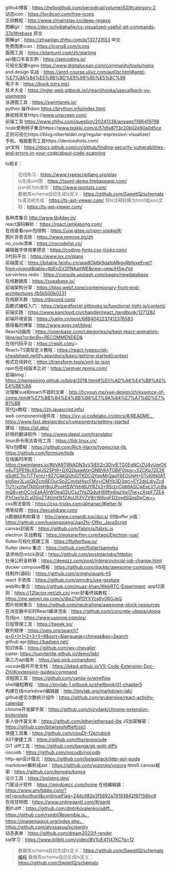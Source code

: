 github博客：https://hellogithub.com/periodical/volume/63/#category-2  
动态icon：https://lordicon.com/free-icons    
正则教程：http://www.zjmainstay.cn/deep-regexp    
图解git： https://dev.to/lydiahallie/cs-visualized-useful-git-commands-37p1#rebase 原文    
图解git：https://zhuanlan.zhihu.com/p/132731553 中文  
免费图表icon：https://icons8.com/icons    
画图工具：https://plantuml.com/zh/starting  
api接口丰富实例：https://apicoding.io/  
可视化配置nginx https://www.digitalocean.com/community/tools/nginx   
and design 实战：https://antd-course.ulivz.com/aut0sr.html#antd-%E7%9A%84%E5%9B%BD%E9%99%85%E5%8C%96  
电子书：https://book.tstrs.me/.  
技术大全：https://ngte-web.gitbook.io/i/react/hooks/usecallback-yu-usememo  
泳道图工具：https://swimlanes.io/  
python 操作dom https://brython.info/index.html  
换视频背景https://www.unscreen.com/  
前端工具 https://www.zhihu.com/question/20241338/answer/1166419798  
node使用例子集合https://www.teakki.com/p/57dfa87f3c20b02e90a0d5ce  
正则可视化https://blog.robertelder.org/regular-expression-visualizer/  
手机、电脑套壳工具https://deviceshots.com/  
git文档：https://docs.github.com/cn/github/finding-security-vulnerabilities-and-errors-in-your-code/about-code-scanning

ts相关：  
> 在线练习：https://www.typescriptlang.org/play  
> ts生成uml图：https://tsuml-demo.firebaseapp.com/  
> json转为ts类型：http://www.jsontots.com/    
> 数据库schema自动生成ts定义：https://github.com/SweetIQ/schemats
> ts语法树生成：https://ts-ast-viewer.com/ 
> 将ts注释转换为html或json文档：https://ts-ast-viewer.com/  


各种库集合  http://www.lib4dev.in/  
react源码解析： https://react.iamkasong.com/  
在线查看npm包结构：https://uiw.gitee.io/npm-unpkg/#/  
图片背景去除：https://www.remove.bg/zh  
no_code清单：https://nocodelist.co/  
编辑器字体效果预览：https://coding-fonts.css-tricks.com/  
0代码平台：https://www.ivx.cn/plans  
前端面试：https://bitable.feishu.cn/app8Ok6k9qafpMkgyRbfgxeEnet?from=logout&table=tblEnSV2PNAajtWE&view=vewJHSwJVd  
serverless redis：https://console.upstash.com/pages/newdatabase  
在线数据库：https://supabase.io/  
前端架构分享：https://blog.webf.zone/contemporary-front-end-architectures-fb5b500b0231  
在线聊天群：https://discord.com/  
函数式编程入门：https://wizardforcel.gitbooks.io/functional-light-js/content/  
前端实践：https://www.kancloud.cn/chandler/react_handbook/1271262  
前端环境安装：https://juejin.cn/post/6884042237412376583  
值得看的博客：http://www.ayqy.net/blog/  
React动画库：https://openbase.com/categories/js/best-react-animation-libraries?orderBy=RECOMMENDED&  
在线代码平台：https://replit.com/~  
React+TS类型定义教程：https://react-typescript-cheatsheet.netlify.app/docs/basic/getting-started/context  
格式在线转化：https://transform.tools/xml-to-json  
npm包在线版本比对：https://semver.npmjs.com/  
前端blog：https://mengsixing.github.io/blog/2018.html#%E5%AD%A6%E4%B9%A0%E4%B8%8A  
对理解vue和react不错的文章：http://hcysun.me/vue-design/zh/essence-of-comp.html#%E7%BB%84%E4%BB%B6%E7%9A%84%E7%A7%8D%E7%B1%BB  
现代js教程：https://zh.javascript.info/  
web components组件库：https://xy-ui.codelabo.cn/docs/#/README，https://www.fast.design/docs/components/getting-started  
建站：https://sli.dev/  
好用的翻译软件：https://www.deepl.com/translator  
linux命令用法查询工具：https://tldr.linux.cn/  
写ts包模板：https://github.com/Rich-Harris/typescript-lib, https://github.com/formium/tsdx  
在线画时序图：https://swimlanes.io/#bVA9T8NADN3vV3iEE2n3DiyIETG0EgNCrZU4yUmOXe4uTSPEf8cXSgUS25Pt9+GXQ2bawAtxrQNBVkhTGBiF0iqoc+5ZCKp72E26gSdKCTtyTjTTxnn/+9Z7CAkQUhiOTKDCQYqgMrQaoY6EOUgH+0TvI0lN0ATsIg5pv3LusQkZcm8EOucSo2CmdsHjscFMy+jCMYb3D3qcl+EY2dxLdjyZc4TUY/xzfwf7ktlGmH8oUPcoHSWYehI6UYRZx3+8SrznCIdt6ASCwEeLVTJcBamQ8+ehOC/vEaAA1rWOkg02UCsz1YaZQduiH69fm6qzVq/l7iw+cXspF7ZE4P1rOxo1zZLxDGoZT4Gmt5t1Z4oU53VZV9/rW6ugFD2ovd5QxsDpCw==  
css用法查找：https://css-tricks.com/almanac/#letter-N  
用笔绘图：https://excalidraw.com/  
js数据结构和算法：http://www.conardli.top/docs/
剑指offer js版：https://github.com/luxiangqiang/JianZhi-Offer_JavaScript  
canvas封装库：https://github.com/fabricjs/fabric.js  
electron 实战教程：https://molunerfinn.com/tags/Electron-vue/  
flutter可视化搭建工具：https://flutterflow.io/    
flutter demo 集合：https://github.com/flutter/samples  
请求响应mock测试：https://github.com/postmanlabs/httpbin  
社保公积金转移：https://deepzz.com/post/interprovincial-job-change.html  
docker compose模板：https://github.com/docker/awesome-compose. 
H5在线制作(源码)：https://github.com/sringly/quark-h5    
react 手势库：https://github.com/pmndrs/use-gesture  
webRtc集合：https://github.com/muaz-khan/WebRTC-Experiment. 
app12原则：https://12factor.net/zh_cn/ 
mac好看终端教程：https://mp.weixin.qq.com/s/dle27qPDYXYcalfy0RGJeQ  
图片视频集合：https://github.com/neutraltone/awesome-stock-resources  
在浏览器中实时React编译渲染：https://github.com/concrete-utopia/utopia  
在线ps：https://www.uupoop.com/ps/  
日程管理工具：https://tweek.so/  
数列规律：https://oeis.org/search?q=0+1+1+2+3+5+8&sort=&language=chinese&go=Search  
github api:https://badgen.net/  
知识体系：https://github.com/wx-chevalier  
jupter: https://jupyterlite.github.io/demo/lab/  
第三方api服务：https://api.oick.cn/random/  
vscode插件开发文档：https://liiked.github.io/VS-Code-Extension-Doc-ZH/#/extension-guides/command  
流程图工具：https://github.com/vanila-io/wireflow  
shell编程教程：https://tinylab-1.gitbook.io/shellbook/01-chapter5  
构建在线markdown编辑器：http://tinylab.org/markdown-lab/    
github提交次数统计组件：https://github.com/grubersjoe/react-activity-calendar  
chrome开发脚手架：https://github.com/njzydark/chrome-extension-boilerplate  
多人协作富文本：https://github.com/ether/etherpad-lite 
JS加密解密：https://github.com/bitwiseshiftleft/sjcl    
快捷工具集：https://github.com/clouDr-f2e/rubick  
AST便捷工具：https://github.com/thx/gogocode  
GIT diff工具：https://github.com/banga/git-split-diffs  
nocodb：https://github.com/nocodb/nocodb  
http-api设计指北：https://github.com/bolasblack/http-api-guide  
markdown解析成ast：https://github.com/yozorajs/yozora
html5 canvas框架：https://github.com/konvajs/konva  
设计工具：https://polotno.dev/  
门窗设计软件：https://windowcc.com/home
在线编辑器：https://www.anyfiddle.com/?ref=producthunt&continueFlag=24dc682e3f5892a79193842f97156bc8  
在线甘特图：https://www.onlinegantt.com/#/gantt  
图片diff：https://github.com/dmtrKovalenko/odiff，https://github.com/rsmbl/Resemble.js，https://imagemagick.org/index.php，https://github.com/alyssaxuu/screenity  
动态表单：https://github.com/dream2023/f-render  
sql学习：https://www.bilibili.com/video/BV1UE41147KC?p=12


> 数据库schema自动生成ts定义：https://github.com/SweetIQ/schemats编程
> 数据库schema自动生成ts定义：https://github.com/SweetIQ/schemats  
